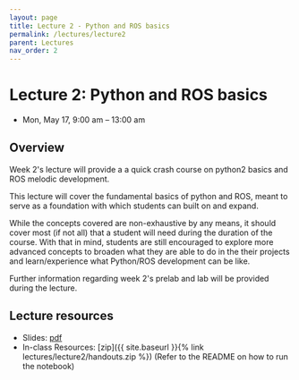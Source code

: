 ```yaml
---
layout: page
title: Lecture 2 - Python and ROS basics
permalink: /lectures/lecture2
parent: Lectures
nav_order: 2
---
```


# **Lecture 2: Python and ROS basics**
* Mon, May 17, 9:00 am – 13:00 am

## **Overview**

Week 2's lecture will provide a a quick crash course on python2 basics and ROS melodic development.

This lecture will cover the fundamental basics of python and ROS, meant to serve as a foundation with which students can built on and expand.

While the concepts covered are non-exhaustive by any means, it should cover most (if not all) that a student will need during the duration of the course. With that in mind, students are still encouraged to explore more advanced concepts to broaden what they are able to do in the their projects and learn/experience what Python/ROS development can be like.

Further information regarding week 2's prelab and lab will be provided during the lecture.


## **Lecture resources**
* Slides: [pdf](https://tangrobot.sharepoint.com/:b:/s/ProductDevelopment/EZTanLuM_IRBiIeOBTRPPXoBnJxUB9zJxWJ5RSJzIotSRw?e=Z9ou7W)
* In-class Resources: [zip]({{ site.baseurl }}{% link lectures/lecture2/handouts.zip %}) (Refer to the README on how to run the notebook)
<!-- - Lecture notes: [pdf](#) -->

